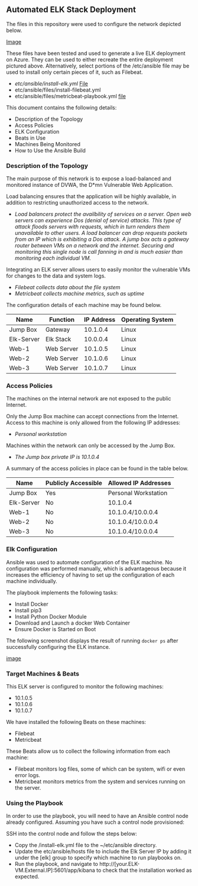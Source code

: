 ## Automated ELK Stack Deployment

The files in this repository were used to configure the network depicted below.

[Image](Images/Elk_Stack_Instance_and_VNet.png)

These files have been tested and used to generate a live ELK deployment on Azure. They can be used to either recreate the entire deployment pictured above. Alternatively, select portions of the /etc/ansible file may be used to install only certain pieces of it, such as Filebeat.

  - _etc/ansible/install-elk.yml_
     [File](Images/install-elk.yml)
  - etc/ansible/files/install-filebeat.yml
  - etc/ansible/files/metricbeat-playbook.yml
     [file](Images/metricbeat-playbook.yml)

This document contains the following details:
- Description of the Topology
- Access Policies
- ELK Configuration
- Beats in Use
- Machines Being Monitored
- How to Use the Ansible Build


### Description of the Topology

The main purpose of this network is to expose a load-balanced and monitored instance of DVWA, the D*mn Vulnerable Web Application.

Load balancing ensures that the application will be highly available, in addition to restricting unauthorized access to the network.
- _Load balancers protect the availbility of services on a server. Open web servers can experience Dos (denial of service) attacks. This type of attack floods servers with requests, which in turn renders them unavailable to other users. A load balancer can drop requests packets from an IP which is exhibiting a Dos attack.  A jump box acts a gateway router between VMs on a network and the internet. Securing and monitoring this single node is call fanning in and is much easier than monitoring each individual VM._

Integrating an ELK server allows users to easily monitor the vulnerable VMs for changes to the data and system logs.
- _Filebeat collects data about the file system_
- _Metricbeat collects machine metrics, such as uptime_

The configuration details of each machine may be found below.

| Name        |  Function    | IP Address  | Operating System |
|-------------|---------------|--------------|----------------------|
| Jump Box |  Gateway     |  10.1.0.4    |         Linux             |
| Elk-Server |  Elk Stack    |  10.0.0.4    |         Linux             |
| Web-1       | Web Server |   10.1.0.5    |         Linux             |
| Web-2       | Web Server |   10.1.0.6    |         Linux            |
| Web-3       | Web Server |   10.1.0.7    |         Linux            |

### Access Policies

The machines on the internal network are not exposed to the public Internet. 

Only the Jump Box machine can accept connections from the Internet. Access to this machine is only allowed from the following IP addresses:
- _Personal workstation_

Machines within the network can only be accessed by the Jump Box.
- _The Jump box private IP is 10.1.0.4_

A summary of the access policies in place can be found in the table below.

|     Name       | Publicly Accessible | Allowed IP Addresses |
|---------------|------------------------|---------------------------|
| Jump Box   |            Yes                | Personal Workstation   |
|  Elk-Server  |            No                 |         10.1.0.4                |
|   Web-1       |            No                 |       10.1.0.4/10.0.0.4    |
|   Web-2       |            No                 |       10.1.0.4/10.0.0.4    |
|   Web-3       |            No                 |       10.1.0.4/10.0.0.4    |

### Elk Configuration

Ansible was used to automate configuration of the ELK machine. No configuration was performed manually, which is advantageous because it increases the efficiency of having to set up the configuration of each machine individually.


The playbook implements the following tasks:
- Install Docker
- Install pip3
- Install Python Docker Module
- Download and Launch a docker Web Container
- Ensure Docker is Started on Boot

The following screenshot displays the result of running `docker ps` after successfully configuring the ELK instance.

 [image](Images/docker_ps_output.png)

### Target Machines & Beats
This ELK server is configured to monitor the following machines:
- 10.1.0.5
- 10.1.0.6
- 10.1.0.7

We have installed the following Beats on these machines:
- Filebeat
- Metricbeat

These Beats allow us to collect the following information from each machine:
- Filebeat monitors log files, some of which can be system, wifi or even error logs.
- Metricbeat monitors metrics from the system and services running on the server. 

### Using the Playbook
In order to use the playbook, you will need to have an Ansible control node already configured. Assuming you have such a control node provisioned: 

SSH into the control node and follow the steps below:
- Copy the /install-elk.yml file to the ~/etc/ansible directory.
- Update the etc/ansible/hosts file to include the Elk Server IP by adding it under the [elk] group to specify which machine to run playbooks on.
- Run the playbook, and navigate to http://[your.ELK-VM.External.IP]:5601/app/kibana to check that the installation worked as expected.
